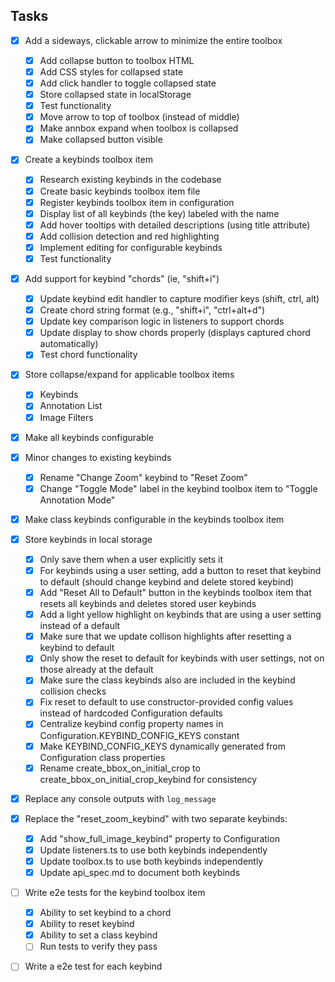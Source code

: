 ## Tasks
- [x] Add a sideways, clickable arrow to minimize the entire toolbox
  - [x] Add collapse button to toolbox HTML
  - [x] Add CSS styles for collapsed state
  - [x] Add click handler to toggle collapsed state
  - [x] Store collapsed state in localStorage
  - [x] Test functionality
  - [x] Move arrow to top of toolbox (instead of middle)
  - [x] Make annbox expand when toolbox is collapsed
  - [x] Make collapsed button visible
- [x] Create a keybinds toolbox item
  - [x] Research existing keybinds in the codebase
  - [x] Create basic keybinds toolbox item file
  - [x] Register keybinds toolbox item in configuration
  - [x] Display list of all keybinds (the key) labeled with the name
  - [x] Add hover tooltips with detailed descriptions (using title attribute)
  - [x] Add collision detection and red highlighting
  - [x] Implement editing for configurable keybinds
  - [x] Test functionality
- [x] Add support for keybind "chords" (ie, "shift+i")
  - [x] Update keybind edit handler to capture modifier keys (shift, ctrl, alt)
  - [x] Create chord string format (e.g., "shift+i", "ctrl+alt+d")
  - [x] Update key comparison logic in listeners to support chords
  - [x] Update display to show chords properly (displays captured chord automatically)
  - [x] Test chord functionality
- [x] Store collapse/expand for applicable toolbox items
  - [x] Keybinds
  - [x] Annotation List
  - [x] Image Filters
- [x] Make all keybinds configurable
- [x] Minor changes to existing keybinds
  - [x] Rename "Change Zoom" keybind to "Reset Zoom"
  - [x] Change "Toggle Mode" label in the keybind toolbox item to "Toggle Annotation Mode"
- [x] Make class keybinds configurable in the keybinds toolbox item
- [x] Store keybinds in local storage
  - [x] Only save them when a user explicitly sets it
  - [x] For keybinds using a user setting, add a button to reset that keybind to default (should change keybind and delete stored keybind)
  - [x] Add "Reset All to Default" button in the keybinds toolbox item that resets all keybinds and deletes stored user keybinds
  - [x] Add a light yellow highlight on keybinds that are using a user setting instead of a default
  - [x] Make sure that we update collison highlights after resetting a keybind to default
  - [x] Only show the reset to default for keybinds with user settings, not on those already at the default
  - [x] Make sure the class keybinds also are included in the keybind collision checks
  - [x] Fix reset to default to use constructor-provided config values instead of hardcoded Configuration defaults
  - [x] Centralize keybind config property names in Configuration.KEYBIND_CONFIG_KEYS constant
  - [x] Make KEYBIND_CONFIG_KEYS dynamically generated from Configuration class properties
  - [x] Rename create_bbox_on_initial_crop to create_bbox_on_initial_crop_keybind for consistency
- [x] Replace any console outputs with `log_message`
- [x] Replace the "reset_zoom_keybind" with two separate keybinds:
  - [x] Add "show_full_image_keybind" property to Configuration
  - [x] Update listeners.ts to use both keybinds independently
  - [x] Update toolbox.ts to use both keybinds independently
  - [x] Update api_spec.md to document both keybinds
- [ ] Write e2e tests for the keybind toolbox item
  - [x] Ability to set keybind to a chord
  - [x] Ability to reset keybind
  - [x] Ability to set a class keybind
  - [ ] Run tests to verify they pass
- [ ] Write a e2e test for each keybind

